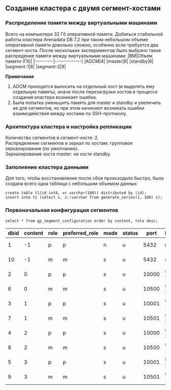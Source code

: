 ## Создание кластера с двумя сегмент-хостами ##   

### Распределение памяти между виртуальными машинами ###   
Всего на компьютере 32 Гб оперативной памяти. Добиться стабильной работы кластера Arenadata DB 7.2 при таком небольшом объеме оперативной памяти довольно сложно, особенно если требуется два сегмент-хоста.
После нескольких экспериментов было выбрано такое распредение памяти между виртуальными машинами:
|ВМ|Объем памяти (Гб)|
|---------|-------------|
|ADCM|4|
|master|6|
|standby|6|
|segment-1|8|
|segment-2|8|
   
**Примечания**   
1. ADCM приходится выносить на отдельный хост (и выделять ему отдельную память), иначе после перезагрузки хостов в процессе создания кластера возникает ошибка.   
2. Была попытка уменьшить память для master и standby и увеличить ее для сегментов, но при этом начинают возникать ошибки взаимодействия между хостами по SSH-протоколу.   

### Архитектура кластера и настройка репликации ###
Количество сегментов в сегмент-хосте: 2.   
Распределение сегментов и зеркал по хостам: групповое зеркалирование (по умолчанию).   
Зеркалирование хоста master: на хосте standby.   
   
### Заполнение кластера данными ###   
Для того, чтобы восстановление после сбоя происходило быстро, была создана всего одна таблица с небольшим объемом данных:   
```
create table t1(id int8, vc varchar(100)) distributed by (id);
insert into t1 (select s, s::varchar from generate_series(1, 100) s);
```
   
### Первоначальная конфигурация сегментов ###   
```
select * from gp_segment_configuration order by content, role desc;
```
|dbid|content|role|preferred_role|mode|status|port|hostname|address|datadir|
|----|-------|----|--------------|----|------|----|--------|-------|-------|
|1|-1|p|p|n|u|5432|master|master|/data1/master/gpseg-1|
|10|-1|m|m|s|u|5432|standby|standby|/data1/master/gpseg-1|
|2|0|p|p|s|u|10000|segment-1|segment-1|/data1/primary/gpseg0|
|6|0|m|m|s|u|10500|segment-2|segment-2|/data1/mirror/gpseg0|
|3|1|p|p|s|u|10001|segment-1|segment-1|/data1/primary/gpseg1|
|7|1|m|m|s|u|10501|segment-2|segment-2|/data1/mirror/gpseg1|
|4|2|p|p|s|u|10000|segment-2|segment-2|/data1/primary/gpseg2|
|8|2|m|m|s|u|10500|segment-1|segment-1|/data1/mirror/gpseg2|
|5|3|p|p|s|u|10001|segment-2|segment-2|/data1/primary/gpseg3|
|9|3|m|m|s|u|10501|segment-1|segment-1|/data1/mirror/gpseg3|


